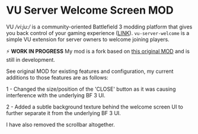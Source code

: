 # VU Server Welcome Screen MOD
VU _/vi:ju:/_ is a community-oriented Battlefield 3 modding platform that gives you back control of your gaming experience ([LINK](https://veniceunleashed.net/)). `vu-server-welcome` is a simple VU extension for server owners to welcome joining players. 

⚡ **WORK IN PROGRESS** My mod is a fork based on [this original MOD](https://github.com/turbopasi/vu-welcome-screen) and is still in development.

See original MOD for existing features and configuration, my current additions to those features are as follows:

1 - Changed the size/position of the 'CLOSE' button as it was causing interference with the underlying BF 3 UI.

2 - Added a subtle background texture behind the welcome screen UI to further separate it from the underlying BF 3 UI.

I have also removed the scrollbar altogether.
